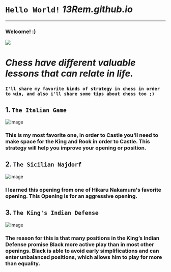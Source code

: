 # `Hello World!` *13Rem.github.io*
---
### Welcome! :)

![](https://img1.ak.crunchyroll.com/i/spire4/4982640e3a58f958bdc0c304ab66de7e1643613706_large.jpg)

# *Chess have different valuable lessons that can relate in life.*

### `I'll share my favorite kinds of strategy in chess in order to win, and also i'll share some tips about chess too ;)`

## 1. `The Italian Game`

![image](https://user-images.githubusercontent.com/118234126/203453692-6dd56191-fcdb-4c0c-9c37-88cdb37b3ba5.png)

### This is my most favorite one, in order to Castle you'll need to make space for the King and Rook in order to Castle. This strategy will help you improve your opening or position.

## 2. `The Sicilian Najdorf`

![image](https://user-images.githubusercontent.com/118234126/203454916-6b180c55-e454-4c45-8201-150134713da7.png)

### I learned this opening from one of Hikaru Nakamura's favorite opening. This Opening is for an aggressive opening.

## 3. `The King's Indian Defense` 

![image](https://user-images.githubusercontent.com/118234126/203672691-7eec03f4-049b-43d9-b64d-db454b8eee40.png)

### The reason for this is that many positions in the King’s Indian Defense promise Black more active play than in most other openings. Black is able to avoid early simplifications and can enter unbalanced positions, which allows him to play for more than equality.


